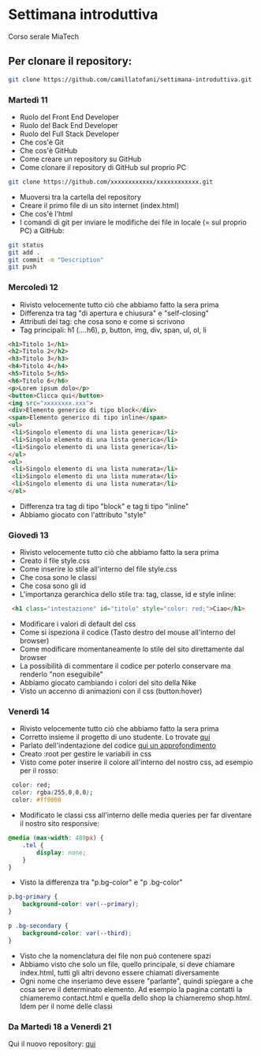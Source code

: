 # Settimana introduttiva
Corso serale MiaTech

## Per clonare il repository:
```bash
git clone https://github.com/camillatofani/settimana-introduttiva.git
```

### Martedì 11
- Ruolo del Front End Developer
- Ruolo del Back End Developer
- Ruolo del Full Stack Developer
- Che cos'è Git
- Che cos'è GitHub
- Come creare un repository su GitHub
- Come clonare il repository di GitHub sul proprio PC
```bash
git clone https://github.com/xxxxxxxxxxxx/xxxxxxxxxxxx.git
```
- Muoversi tra la cartella del repository
- Creare il primo file di un sito internet (index.html)
- Che cos'è l'html
- I comandi di git per inviare le modifiche dei file in locale (= sul proprio PC) a GitHub:
```bash
git status
git add .
git commit -m "Description"
git push
```

### Mercoledì 12
- Rivisto velocemente tutto ciò che abbiamo fatto la sera prima
- Differenza tra tag "di apertura e chiusura" e "self-closing"
- Attributi dei tag: che cosa sono e come si scrivono
- Tag principali: h1 (....h6), p, button, img, div, span, ul, ol, li
```html
<h1>Titolo 1</h1>
<h2>Titolo 2</h2>
<h3>Titolo 3</h3>
<h4>Titolo 4</h4>
<h5>Titolo 5</h5>
<h6>Titolo 6</h6>
<p>Lorem ipsum dolo</p>
<button>Clicca qui</button>
<img src="xxxxxxxx.xxx">
<div>Elemento generico di tipo block</div>
<span>Elemento generico di tipo inline</span>
<ul>
 <li>Singolo elemento di una lista generica</li>
 <li>Singolo elemento di una lista generica</li>
 <li>Singolo elemento di una lista generica</li>
</ul>
<ol>
 <li>Singolo elemento di una lista numerata</li>
 <li>Singolo elemento di una lista numerata</li>
 <li>Singolo elemento di una lista numerata</li>
</ol>
```
- Differenza tra tag di tipo "block" e tag ti tipo "inline"
- Abbiamo giocato con l'attributo "style"

### Giovedì 13
- Rivisto velocemente tutto ciò che abbiamo fatto la sera prima
- Creato il file style.css
- Come inserire lo stile all'interno del file style.css
- Che cosa sono le classi
- Che cosa sono gli id
- L'importanza gerarchica dello stile tra: tag, classe, id e style inline:
```html
 <h1 class="intestazione" id="titolo" style="color: red;">Ciao</h1>
```
- Modificare i valori di default del css
- Come si ispeziona il codice (Tasto destro del mouse all'interno del browser)
- Come modificare momentaneamente lo stile del sito direttamente dal browser
- La possibilità di commentare il codice per poterlo conservare ma renderlo "non eseguibile"
- Abbiamo giocato cambiando i colori del sito della Nike
- Visto un accenno di animazioni con il css (button:hover)

### Venerdì 14
- Rivisto velocemente tutto ciò che abbiamo fatto la sera prima
- Corretto insieme il progetto di uno studente. Lo trovate [qui](https://github.com/ValCode26/valentin-code.git)
- Parlato dell'indentazione del codice [qui un approfondimento](https://it.wikipedia.org/wiki/Indentazione)
- Creato :root per gestire le variabili in css
- Visto come poter inserire il colore all'interno del nostro css, ad esempio per il rosso:
```css
 color: red;
 color: rgba(255,0,0,0);
 color: #ff0000
```
- Modificato le classi css all'interno delle media queries per far diventare il nostro sito responsive:
```css
@media (max-width: 480px) {
	.tel {
		display: none;
	}
}
```
- Visto la differenza tra "p.bg-color" e "p .bg-color"
```css
p.bg-primary {
	background-color: var(--primary);
}

p .bg-secondary {
	background-color: var(--third);
}
```
- Visto che la nomenclatura dei file non può contenere spazi
- Abbiamo visto che solo un file, quello principale, si deve chiamare index.html, tutti gli altri devono essere chiamati diversamente
- Ogni nome che inseriamo deve essere "parlante", quindi spiegare a che cosa serve il determinato elemento. Ad esempio la pagina contatti la chiameremo contact.html e quella dello shop la chiameremo shop.html. Idem per il nome delle classi

### Da Martedì 18 a Venerdì 21
Qui il nuovo repository: [qui](https://github.com/camillatofani/project-mia-febbraio)
